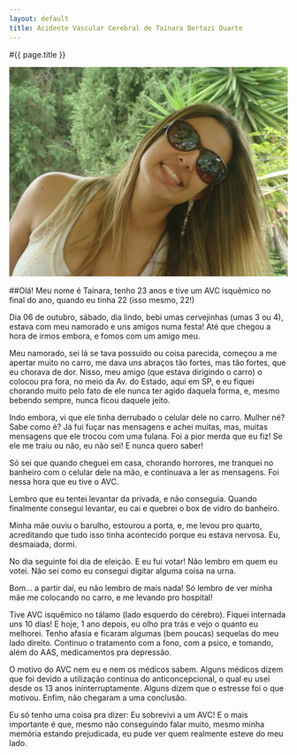 ```yaml
---
layout: default
title: Acidente Vascular Cerebral de Tainara Bertazi Duarte
---
```


#{{ page.title }}

![AVC – Caso Tainara Bertazi Duarte](../assets/tainara.jpg "AVC – Caso Tainara Bertazi Duarte")

##Olá! Meu nome é Tainara, tenho 23 anos e tive um AVC isquêmico no final do ano, quando eu tinha 22 (isso mesmo, 22!)

Dia 06 de outubro, sábado, dia lindo, bebi umas cervejinhas (umas 3 ou 4), estava com meu namorado e uns amigos numa festa! Até que chegou a hora de irmos embora, e fomos com um amigo meu.

Meu namorado, sei lá se tava possuído ou coisa parecida, começou a me apertar muito no carro, me dava uns abraços tão fortes, mas tão fortes, que eu chorava de dor. Nisso, meu amigo (que estava dirigindo o carro) o colocou pra fora, no meio da Av. do Estado, aqui em SP, e eu fiquei chorando muito pelo fato de ele nunca ter agido daquela forma, e, mesmo bebendo sempre, nunca ficou daquele jeito.

Indo embora, vi que ele tinha derrubado o celular dele no carro. Mulher né? Sabe como é? Já fui fuçar nas mensagens e achei muitas, mas, muitas mensagens que ele trocou com uma fulana. Foi a pior merda que eu fiz! Se ele me traiu ou não, eu não sei! E nunca quero saber!

Só sei que quando cheguei em casa, chorando horrores, me tranquei no banheiro com o celular dele na mão, e continuava a ler as mensagens. Foi nessa hora que eu tive o AVC.

Lembro que eu tentei levantar da privada, e não conseguia. Quando finalmente consegui levantar, eu cai e quebrei o box de vidro do banheiro.

Minha mãe ouviu o barulho, estourou a porta, e, me levou pro quarto, acreditando que tudo isso tinha acontecido porque eu estava nervosa. Eu, desmaiada, dormi.

No dia seguinte foi dia de eleição. E eu fui votar! Não lembro em quem eu votei. Não sei como eu consegui digitar alguma coisa na urna.

Bom... a partir daí, eu não lembro de mais nada! Só lembro de ver minha mãe me colocando no carro, e me levando pro hospital!

Tive AVC isquêmico no tálamo (lado esquerdo do cérebro). Fiquei internada uns 10 dias! E hoje, 1 ano depois, eu olho pra trás e vejo o quanto eu melhorei. Tenho afasia e ficaram algumas (bem poucas) sequelas do meu lado direito. Continuo o tratamento com a fono, com a psico, e tomando, além do AAS, medicamentos pra depressão.

O motivo do AVC nem eu e nem os médicos sabem. Alguns médicos dizem que foi devido a utilização continua do anticoncepcional, o qual eu usei desde os 13 anos ininterruptamente. Alguns dizem que o estresse foi o que motivou. Enfim, não chegaram a uma conclusão.

Eu só tenho uma coisa pra dizer: Eu sobrevivi a um AVC! E o mais importante é que, mesmo não conseguindo falar muito, mesmo minha memória estando prejudicada, eu pude ver quem realmente esteve do meu lado.